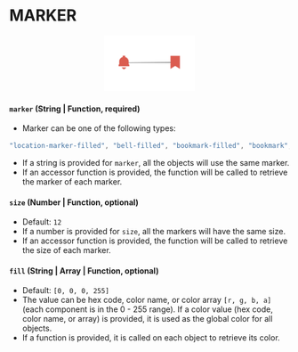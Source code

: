 # MARKER

<p align="center">
  <img src="/images/node-styles/marker.png" height="100" />
</p>

#### `marker` (String | Function, required)
- Marker can be one of the following types:
```js
"location-marker-filled", "bell-filled", "bookmark-filled", "bookmark", "cd-filled", "cd", "checkmark", "circle-check-filled", "circle-check", "circle-filled", "circle-i-filled", "circle-i", "circle-minus-filled", "circle-minus", "circle-plus-filled", "circle-plus", "circle-questionmark-filled", "circle-questionmark", "circle-slash-filled", "circle-slash", "circle-x-filled", "circle-x", "circle", "diamond-filled", "diamond", "flag-filled", "flag", "gear", "heart-filled", "heart", "bell", "location-marker", "octagonal-star-filled", "octagonal-star", "person-filled", "person", "pin-filled", "pin", "plus-small", "plus", "rectangle-filled", "rectangle", "star-filled", "star", "tag-filled", "tag", "thumb-down-filled", "thumb-down", "thumb-up", "thumb_up-filled", "triangle-down-filled", "triangle-down", "triangle-left-filled", "triangle-left", "triangle-right-filled", "triangle-right", "triangle-up-filled", "triangle-up", "x-small", "x"
```
- If a string is provided for `marker`, all the objects will use the same marker.
- If an accessor function is provided, the function will be called to retrieve the marker of each marker.

#### `size` (Number | Function, optional)
- Default: `12`
- If a number is provided for `size`, all the markers will have the same size.
- If an accessor function is provided, the function will be called to retrieve the size of each marker.

#### `fill` (String | Array | Function, optional)
- Default: `[0, 0, 0, 255]`
- The value can be hex code, color name, or color array `[r, g, b, a]` (each component is in the 0 - 255 range).
If a color value (hex code, color name, or array) is provided, it is used as the global color for all objects.
- If a function is provided, it is called on each object to retrieve its color.
